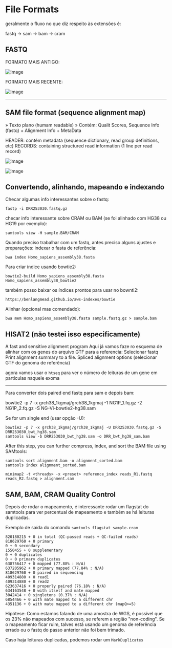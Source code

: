 # File Formats

geralmente o fluxo no que diz respeito às extensões é:

fastq -> sam -> bam -> cram



## FASTQ

FORMATO MAIS ANTIGO:

![image](https://github.com/vergani/BioInfo/assets/35334365/1de3b9d6-3493-4d7c-afd7-6c132fe74d12)

FORMATO MAIS RECENTE:

![image](https://github.com/vergani/BioInfo/assets/35334365/33028957-208a-4638-a0ea-648f1b66a94f)

---

## SAM file format (sequence alignment map)
» Texto plano (humam readable)
» Contém: Qualit Scores, Sequence Info (fastq) + Alignment Info + MetaData

HEADER: contém metadata (sequence dictionary, read group definitions, etc)
RECORDS:  containing structured read information (1 line per read record)

![image](https://github.com/vergani/BioInfo/assets/35334365/d04ac79e-b690-4eb2-bf3c-44e2e329b2de)


![image](https://github.com/vergani/BioInfo/assets/35334365/1d22f2ad-54a6-495c-8162-aabb442810ed)



## Convertendo, alinhando, mapeando e indexando

Checar algumas info interessantes sobre o fastq:

    fastp -i DRR253030.fastq.gz



checar info interessante sobre CRAM ou BAM (se foi alinhado com HG38 ou HG19 por exemplo):

    samtools view -H sample.BAM/CRAM


Quando preciso trabalhar com um fastq, antes preciso alguns ajustes e preparações:
indexar o fasta de referência:

    bwa index Homo_sapiens_assembly38.fasta


Para criar índice usando bowtie2:

    bowtie2-build Homo_sapiens_assembly38.fasta Homo_sapiens_assembly38_bowtie2


também posso baixar os índices prontos para usar no bownti2:

    https://benlangmead.github.io/aws-indexes/bowtie



Alinhar (opcional mas comendado):

    bwa mem Homo_sapiens_assembly38.fasta sample.fastq.gz > sample.bam


## HISAT2 (não testei isso especificamente)
A fast and sensitive alignment program
Aqui já vamos faze ro esquema de alinhar com os genes do arquivo GTF para a referencia:
  Selecionar fastq
  Print alignment summary to a file.
  Spliced alignment options (selecionar GTF do genoma de referência)

agora vamos usar o `htseq` para ver o número de leituras de um gene em particulas naquele exoma


---

Para converter dois paired end fastq para sam e depois bam:

  bowtie2 -p 7 -x grch38_1kgmaj/grch38_1kgmaj -1 NG1P_1.fq.gz -2 NG1P_2.fq.gz -S NG-Vi-bowtie2-hg38.sam


Se for um single end (usar opção -U):

    bowtie2 -p 7 -x grch38_1kgmaj/grch38_1kgmaj -U DRR253030.fastq.gz -S DRR253030_bwt_hg38.sam
    samtools view -b DRR253030_bwt_hg38.sam -o DRR_bwt_hg38_sam.bam

After this step, you can further compress, index, and sort the BAM file using SAMtools:

    samtools sort alignment.bam -o alignment_sorted.bam
    samtools index alignment_sorted.bam

    minimap2 -t <threads> -x <preset> reference_index reads_R1.fastq reads_R2.fastq > alignment.sam



## SAM, BAM, CRAM Quality Control
Depois de rodar o mapeamento, é interessante rodar um flagstat do samtools para ver percentual de mapeamento e também se há leituras duplicadas.

Exemplo de saída do comando `samtools flagstat sample.cram`

    820180215 + 0 in total (QC-passed reads + QC-failed reads)
    818629760 + 0 primary
    0 + 0 secondary
    1550455 + 0 supplementary
    0 + 0 duplicates
    0 + 0 primary duplicates
    638756417 + 0 mapped (77.88% : N/A)
    637205962 + 0 primary mapped (77.84% : N/A)
    818629760 + 0 paired in sequencing
    409314880 + 0 read1
    409314880 + 0 read2
    623637416 + 0 properly paired (76.18% : N/A)
    634163548 + 0 with itself and mate mapped
    3042414 + 0 singletons (0.37% : N/A)
    6854466 + 0 with mate mapped to a different chr
    4351136 + 0 with mate mapped to a different chr (mapQ>=5)

Hipótese: Como estamos falando de uma amostra de WGS, é possível que os 23% não mapeados com sucesso, se referem a região "non-coding".
Se o mapeamento ficar ruim, talves está usando um genoma de referência errado ou o fastq do passo anterior não foi bem trimado.

Caso haja leituras duplicadas, podemos rodar um `MarkDuplicates`


